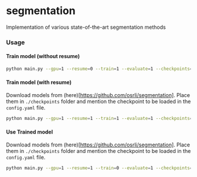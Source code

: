 # segmentation
Implementation of various state-of-the-art segmentation methods

### Usage
#### Train model (without resume)
```bash
python main.py --gpu=1 --resume=0 --train=1 --evaluate=1 --checkpoints=./checkpoints/ --config=./experiments/config.yaml
```

#### Train model (with resume)
Download models from (here)[https://github.com/osrli/segmentation]. Place them in `./checkpoints` folder and mention the checkpoint to be loaded in the `config.yaml` file.

```bash
python main.py --gpu=1 --resume=1 --train=1 --evaluate=1 --checkpoints=./checkpoints/ --config=./experiments/config.yaml
```

#### Use Trained model
Download models from (here)[https://github.com/osrli/segmentation]. Place them in `./checkpoints` folder and mention the checkpoint to be loaded in the `config.yaml` file.

```bash
python main.py --gpu=1 --resume=1 --train=0 --evaluate=1 --checkpoints=./checkpoints/ --config=./experiments/config.yaml
```
